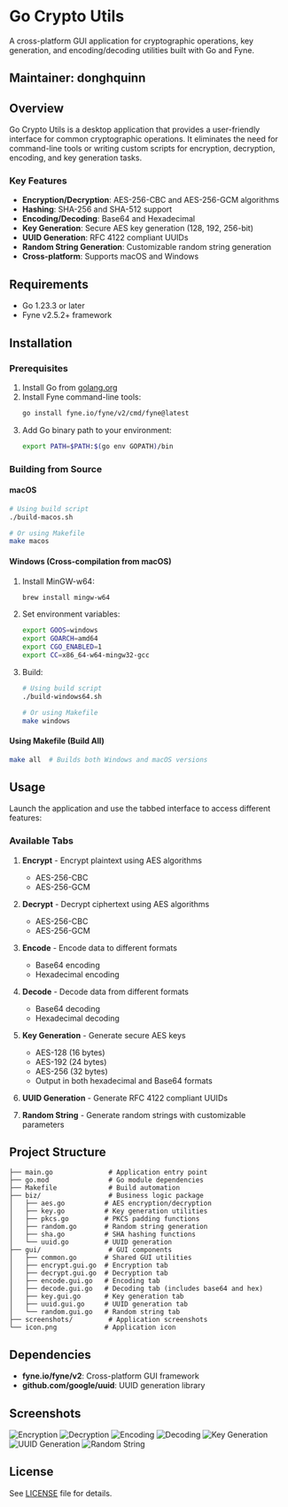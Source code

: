 # Go Crypto Utils

A cross-platform GUI application for cryptographic operations, key generation, and encoding/decoding utilities built with Go and Fyne.

## Maintainer: donghquinn

## Overview

Go Crypto Utils is a desktop application that provides a user-friendly interface for common cryptographic operations. It eliminates the need for command-line tools or writing custom scripts for encryption, decryption, encoding, and key generation tasks.

### Key Features

- **Encryption/Decryption**: AES-256-CBC and AES-256-GCM algorithms
- **Hashing**: SHA-256 and SHA-512 support
- **Encoding/Decoding**: Base64 and Hexadecimal
- **Key Generation**: Secure AES key generation (128, 192, 256-bit)
- **UUID Generation**: RFC 4122 compliant UUIDs
- **Random String Generation**: Customizable random string generation
- **Cross-platform**: Supports macOS and Windows

## Requirements

- Go 1.23.3 or later
- Fyne v2.5.2+ framework

## Installation

### Prerequisites

1. Install Go from [golang.org](https://golang.org/download/)
2. Install Fyne command-line tools:
   ```bash
   go install fyne.io/fyne/v2/cmd/fyne@latest
   ```
3. Add Go binary path to your environment:
   ```bash
   export PATH=$PATH:$(go env GOPATH)/bin
   ```

### Building from Source

#### macOS
```bash
# Using build script
./build-macos.sh

# Or using Makefile
make macos
```

#### Windows (Cross-compilation from macOS)
1. Install MinGW-w64:
   ```bash
   brew install mingw-w64
   ```

2. Set environment variables:
   ```bash
   export GOOS=windows
   export GOARCH=amd64
   export CGO_ENABLED=1
   export CC=x86_64-w64-mingw32-gcc
   ```

3. Build:
   ```bash
   # Using build script
   ./build-windows64.sh
   
   # Or using Makefile
   make windows
   ```

#### Using Makefile (Build All)
```bash
make all  # Builds both Windows and macOS versions
```

## Usage

Launch the application and use the tabbed interface to access different features:

### Available Tabs

1. **Encrypt** - Encrypt plaintext using AES algorithms
   - AES-256-CBC
   - AES-256-GCM

2. **Decrypt** - Decrypt ciphertext using AES algorithms
   - AES-256-CBC
   - AES-256-GCM

3. **Encode** - Encode data to different formats
   - Base64 encoding
   - Hexadecimal encoding

4. **Decode** - Decode data from different formats
   - Base64 decoding
   - Hexadecimal decoding

5. **Key Generation** - Generate secure AES keys
   - AES-128 (16 bytes)
   - AES-192 (24 bytes)
   - AES-256 (32 bytes)
   - Output in both hexadecimal and Base64 formats

6. **UUID Generation** - Generate RFC 4122 compliant UUIDs

7. **Random String** - Generate random strings with customizable parameters

## Project Structure

```
├── main.go              # Application entry point
├── go.mod               # Go module dependencies
├── Makefile             # Build automation
├── biz/                 # Business logic package
│   ├── aes.go          # AES encryption/decryption
│   ├── key.go          # Key generation utilities
│   ├── pkcs.go         # PKCS padding functions
│   ├── random.go       # Random string generation
│   ├── sha.go          # SHA hashing functions
│   └── uuid.go         # UUID generation
├── gui/                 # GUI components
│   ├── common.go       # Shared GUI utilities
│   ├── encrypt.gui.go  # Encryption tab
│   ├── decrypt.gui.go  # Decryption tab
│   ├── encode.gui.go   # Encoding tab
│   ├── decode.gui.go   # Decoding tab (includes base64 and hex)
│   ├── key.gui.go      # Key generation tab
│   ├── uuid.gui.go     # UUID generation tab
│   └── random.gui.go   # Random string tab
├── screenshots/         # Application screenshots
└── icon.png            # Application icon
```

## Dependencies

- **fyne.io/fyne/v2**: Cross-platform GUI framework
- **github.com/google/uuid**: UUID generation library

## Screenshots

![Encryption](screenshots/encrypt.png)
![Decryption](screenshots/decrypt.png)
![Encoding](screenshots/encode.png)
![Decoding](screenshots/decode.png)
![Key Generation](screenshots/keygen.png)
![UUID Generation](screenshots/uuid.png)
![Random String](screenshots/randomstring.png)

## License

See [LICENSE](LICENSE) file for details.